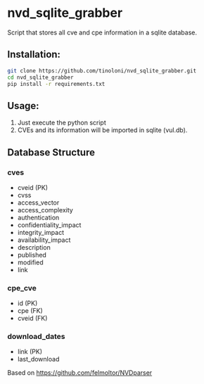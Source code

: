 # nvd_sqlite_grabber

Script that stores all cve and cpe information in a sqlite database.

## Installation:

```bash
git clone https://github.com/tinoloni/nvd_sqlite_grabber.git
cd nvd_sqlite_grabber
pip install -r requirements.txt
```

## Usage:

1. Just execute the python script
2. CVEs and its information will be imported in sqlite (vul.db).

## Database Structure

### cves
- cveid (PK)
- cvss
- access_vector
- access_complexity
- authentication
- confidentiality_impact
- integrity_impact
- availability_impact
- description
- published
- modified
- link

### cpe_cve
- id (PK)
- cpe (FK)
- cveid (FK)

### download_dates
- link (PK)
- last_download

Based on https://github.com/felmoltor/NVDparser


